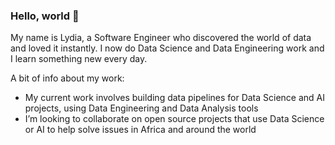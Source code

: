 ### Hello, world 👋

My name is Lydia, a Software Engineer who discovered the world of data and loved it instantly. I now do Data Science and Data Engineering work and I learn something new every day.

A bit of info about my work:
- My current work involves building data pipelines for Data Science and AI projects, using Data Engineering and Data Analysis tools
- I’m looking to collaborate on open source projects that use Data Science or AI to help solve issues in Africa and around the world
